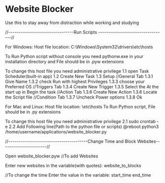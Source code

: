 # Website Blocker
Use this to stay away from distraction while working and studying

//---------------------------------Run Scripts ----------------------------------//

For Windows:
Host file location: C:\Windows\System32\drivers\etc\hosts

To Run Python script without console you need pythonw.exe in your installation directory and File should be in .pyw extensions

To change this host file you need administrative privilege
  1.1 open Task Scheduler(built-in app)
  1.2 Create New Task
  1.3 Setup
      //General Tab
      1.3.1 Give Name
      1.3.2 check Run with highest Privileges
      1.3.3 choose your Preferred OS
      //Triggers Tab
      1.3.4 Create  New Trigger
      1.3.5 Select the At the start up in Begin the task
      //Action Tab
      1.3.6 Create New Action
      1.3.6 Locate the Script file
      //Condition Tab
      1.3.7 Uncheck Power options
      1.3.8 Ok


For Mac and Linux:
Host file location: \etc\hosts
To Run Python script, File should be in .py extensions

To change this host file you need administrative privilege
    2.1 sudo crontab -e
    2.2 Add Following line(Path to the python file or scripts)
        @reboot python3 /home/username/applications/website_blocker.py

  //----------------------------------------Change Time and Block Websites-----------------------//

Open website_blocker.pyw
//To add Websites

Enter new websites in the variable(with quotes):
website_to_blocks

//To change the time
Enter the value in the variable:
start_time
end_time
